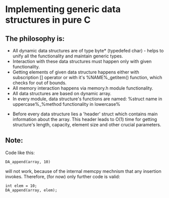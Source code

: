<h1>Implementing generic data structures in pure C</h1>
<h2>The philosophy is:</h2>
<ul>
<li>All dynamic data structures are of type byte* (typedefed char) - helps to unify all the functionality and maintain generic types.</li>
<li>Interaction with these data structures must happen only with given functionality.</li>
<li>Getting elements of given data structure happens either with subscription [] operator or with it's %NAME%_getitem() function, which checks for out of bounds.</li>
<li>All memory interaction happens via memory.h module functionality.</li>
<li>All data structures are based on dynamic array.</li>
<li>In every module, data structure's functions are named: %struct name in uppercase%_%method functionality in lowercase%</li>
<li><p>Before every data structure lies a 'header' struct which contains main information about the array.
This header leads to O(1) time for getting structure's length, capacity, element size and other crucial parameters.</p></li>
</ul>
<h2>Note:</h2>
Code like this:

```
DA_append(array, 10)
```

will not work, because of the internal memcpy mechnism that any insertion invokes. Therefore, (for now) only further code is valid:
```
int elem = 10;
DA_append(array, elem);
```

